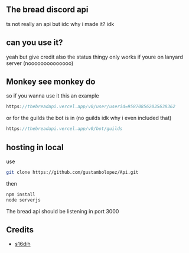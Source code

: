 ## The bread discord api
ts not really an api but idc
why i made it? idk
## can you use it?
yeah but give credit also the status thingy only works if youre on lanyard server (noooooooooooooo)
## Monkey see monkey do
so if you wanna use it this an example

```js
https://thebreadapi.vercel.app/v0/user/userid=958708562035638362
```
or for the guilds the bot is in (no guilds idk why i even included that)
```js
https://thebreadapi.vercel.app/v0/bot/guilds
```
## hosting in local
use 
```bash
git clone https://github.com/gustambolopez/Api.git
```
then
```bash
npm install
node serverjs
```
The bread api should be listening in port 3000
## Credits
- [s16dih](https://github.com/gustambolopez)
